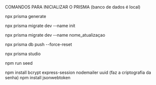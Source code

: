 COMANDOS PARA INICIALIZAR O PRISMA
(banco de dados é local)

npx prisma generate

npx prisma migrate dev --name init

npx prisma migrate dev --name nome_atualizaçao

npx prisma db push --force-reset

npx prisma studio

npm run seed





npm install bcrypt express-session nodemailer uuid             (faz a criptografia da senha)
npm install jsonwebtoken

